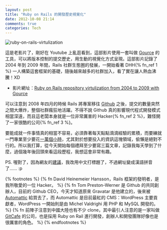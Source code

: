 ```yaml
---
layout: post
title: "Ruby on Rails 的開發歷史視覺化"
date: 2012-10-08 21:14
comments: true
categories: Tech
---
```

![ruby-on-rails-virtulization](https://lh6.googleusercontent.com/-9KEDXvvNzgI/UHLUvKGbJoI/AAAAAAAAEUM/t1NtvQP5xlo/s800/%25E8%259E%25A2%25E5%25B9%2595%25E5%25BF%25AB%25E7%2585%25A7%25202012-10-08%2520%25E4%25B8%258B%25E5%258D%25889.09.46.png)

這是老影片了，剛好在 Youtube 上亂逛看到，這部影片使用一套叫做 [Gource][gource] 的工具，可以將版本控制的提交歷史，用生動的視覺化方式呈現。這部影片記錄了 2004 年到 2009 年間，Rails 社群生態圈的發展，一開始看著 DHH{% fn_ref 1 %} 一人構築這套框架的基礎，隨後越來越多的社群加入，看了實在讓人熱血沸騰！XD

[gource]: http://code.google.com/p/gource/

* 影片網址：[Ruby on Rails repository virtulization from 2004 to 2009 with Gource][ruby-on-rails-virtulization]

[ruby-on-rails-virtulization]: http://www.youtube.com/watch?&v=r0ji8FDNTj0

可以注意到 2008 年四月的時候 Rails 將專案移往 [Github][github] 之後，提交的數量突然之間大爆炸，整個社群瘋狂地活躍。不得不說 Github 真的影響現代程式開發模式相當深遠，而且這老闆本身就是一位非常厲害的 Hacker{% fn_ref 2 %}，難怪開了一家很酷的公司{% fn_ref 3 %}。

[github]: https://github.com

要能成就一件事情真的相當不容易，必須靠著每天點點滴滴經驗的累積，而要練就一門專業至少要花[一萬個小時][10000-hours]，尤其對於想要投入的資訊這塊領域，偷懶是絕對不行的。所以我打算，從今天開始每個禮拜至少要寫三篇文章，記錄我每天學到了什麼，過個幾年後回頭來看這段歷程，我想這會非常有趣。

[10000-hours]: http://blog.vgod.tw/2011/02/23/divine-code-extra/

PS. 喔對了，因為網友的[建議][advice]，我改用中文打標題了，不過網址變成漢語拼音了…… :p

[advice]: /posts/why-no-nfc-in-iphone-5/#comment-665501377

{% footnotes %}
{% fn David Heinemeier Hansson，Rails 框架的發明者，是我所敬愛的一位 Hacker。 %}
{% fn Tom Preston-Werner 是 Github 的共同創辦人，目前的 Github CEO，今天才知道原來 Gravatar 是他建立的，後來被 <a href="http://automattic.com/" alt="automattic">Automattic</a> 給買去了，而 Automattic 是目前最紅的 CMS：WordPress 主要貢獻者，WordPress 一開始則是由 Michel Valdrighi 用 PHP 和 MySQL 開發的。 %}
{% fn 前陣子注意到中國大陸也有不少 clone，其中最引人注意的是一家叫做 <a href="https://gitcafe.com/" alt="gitcafe">GitCafe</a> 的公司，也是採用 Ruby on Rail 進行開發，創辦人和開發團隊好像也是很厲害的角色。 %}
{% endfootnotes %}





